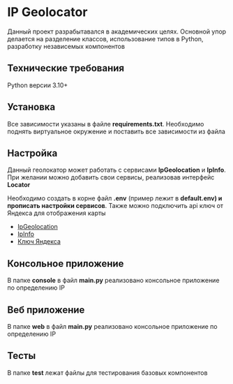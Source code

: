 IP Geolocator
=============

Данный проект разрабытавался в академических целях. Основной упор делается на разделение классов, использование типов в Python, разработку независемых компонентов

Технические требования
----------------------

Python версии 3.10+

Установка
---------

Все зависимости указаны в файле **requirements.txt**. Необходимо поднять виртуальное окружение и поставить все зависимости из файла

Настройка
---------

Данный геолокатор может работать с сервисами **IpGeolocation** и **IpInfo**. При желании можно добавить свои сервисы, реализовав интерфейс **Locator**

Необходимо создать в корне файл **.env** (пример лежит в **default.env) и прописать настройки сервисов**. Также можно подключить api ключ от Яндекса для отображения карты

*   [IpGeolocation](https://ipgeolocation.io)
*   [IpInfo](https://ipinfo.io/)
*   [Ключ Яндекса](https://yandex.ru/dev/maps/jsapi/doc/2.1/quick-start/index.html?from=jsapi)

Консольное приложение
---------------------

В папке **console** в файл **main.py** реализовано консольное приложение по определению IP

Веб приложение
--------------

В папке **web** в файл **main.py** реализовано консольное приложение по определению IP

Тесты
-----

В папке **test** лежат файлы для тестирования базовых компонентов
